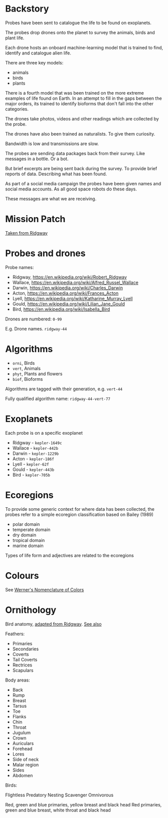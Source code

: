 # Backstory

Probes have been sent to catalogue the life to be found on exoplanets.

The probes drop drones onto the planet to survey the animals, birds and plant life.

Each drone hosts an onboard machine-learning model that is trained to find,
identify and catalogue alien life.

There are three key models:

- animals
- birds
- plants

There is a fourth model that was been trained on the more extreme examples of
life found on Earth. In an attempt to fill in the gaps between the major orders,
its trained to identify bioforms that don't fall into the other categories.

The drones take photos, videos and other readings which are collected by the probe.

The drones have also been trained as naturalists. To give them curiosity.

Bandwidth is low and transmissions are slow.

The probes are sending data packages back from their survey. Like messages in
a bottle. Or a bot.

But brief excerpts are being sent back during the survey. To provide brief reports
of data. Describing what has been found.

As part of a social media campaign the probes have been given names and social
media accounts. As all good space robots do these days.

These messages are what we are receiving.

# Mission Patch

[Taken from Ridgway](https://archive.org/details/nomenclatureofc00ridg/page/n164/mode/1up)

# Probes and drones

Probe names:

- Ridgway, https://en.wikipedia.org/wiki/Robert_Ridgway
- Wallace, https://en.wikipedia.org/wiki/Alfred_Russel_Wallace
- Darwin, https://en.wikipedia.org/wiki/Charles_Darwin
- Acton, https://en.wikipedia.org/wiki/Frances_Acton
- Lyell, https://en.wikipedia.org/wiki/Katharine_Murray_Lyell
- Gould, https://en.wikipedia.org/wiki/Lilian_Jane_Gould
- Bird, https://en.wikipedia.org/wiki/Isabella_Bird

Drones are numbered: `0-99`

E.g. Drone names. `ridgway-44`

# Algorithms

- `orni`, Birds
- `vert`, Animals
- `phyt`, Plants and flowers
- `biof`, Bioforms

Algorithms are tagged with their generation, e.g. `vert-44`

Fully qualified algorithm name: `ridgway-44-vert-77`

# Exoplanets

Each probe is on a specific exoplanet

- Ridgway - `kepler-1649c`
- Wallace - `kepler-442b`
- Darwin - `kepler-1229b`
- Acton - `kepler-186f`
- Lyell - `kepler-62f`
- Gould - `kepler-443b`
- Bird - `kepler-705b`

# Ecoregions

To provide some generic context for where data has been collected, the probes
refer to a simple ecoregion classification based on Bailey (1989)

- polar domain
- temperate domain
- dry domain
- tropical domain
- marine domain

Types of life form and adjectives are related to the ecoregions

# Colours

See [Werner's Nomenclature of Colors](https://docs.google.com/spreadsheets/d/10w7UebIDqN6ChEpBwLDQmAgVZZhLtKvnrLeNnBjJmsc/edit#gid=0)

# Ornithology

Bird anatomy, [adapted from Ridgway](https://archive.org/details/nomenclatureofc00ridg/page/n204/mode/1up). [See also](https://hyperallergic.com/wp-content/uploads/2016/03/ridgwaycolors03-768x585.jpg)

Feathers:

- Primaries
- Secondaries
- Coverts
- Tail Coverts
- Rectrices
- Scapulars

Body areas:

- Back
- Rump
- Breast
- Tarsus
- Toe
- Flanks
- Chin
- Throat
- Jugulum
- Crown
- Auriculars
- Forehead
- Lores
- Side of neck
- Malar region
- Sides
- Abdomen

Birds:

Flightless
Predatory
Nesting
Scavenger
Omnivorous

Red, green and blue primaries, yellow breast and black head
Red primaries, green and blue breast, white throat and black head
